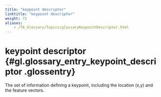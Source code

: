 ```yaml
--- 
title: "keypoint descriptor"
linktitle: "keypoint descriptor"
weight: 72
aliases: 
    - /TA_Glossary/Topics/glossaryKeypointDescriptor.html
---
```

# keypoint descriptor {#gl.glossary_entry_keypoint_descriptor .glossentry}

The set of information defining a keypoint, including the location \(x,y\) and the feature vectors.

